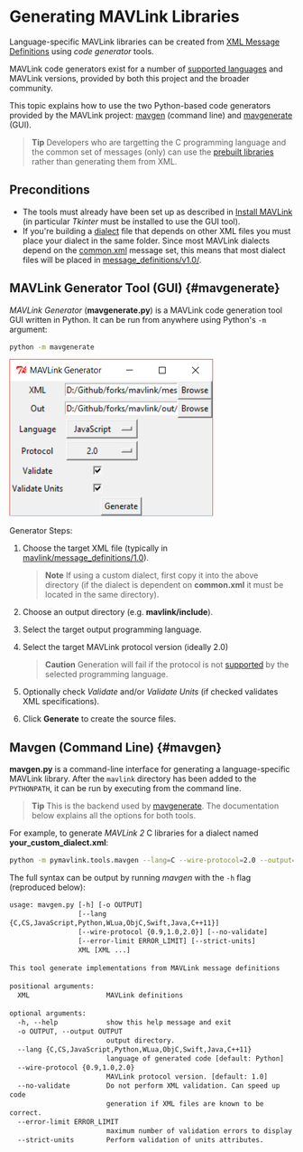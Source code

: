# Generating MAVLink Libraries

Language-specific MAVLink libraries can be created from [XML Message Definitions](../messages/README.md) using *code generator* tools.

MAVLink code generators exist for a number of [supported languages](../README.md#supported_languages) and MAVLink versions, provided by both this project and the broader community.

This topic explains how to use the two Python-based code generators provided by the MAVLink project: [mavgen](#mavgen) (command line) and [mavgenerate](#mavgenerate) (GUI).

> **Tip** Developers who are targetting the C programming language and the common set of messages (only) can use the [prebuilt libraries](../README.md#prebuilt_libraries) rather than generating them from XML.


## Preconditions

* The tools must already have been set up as described in [Install MAVLink](../getting_started/installation.md) (in particular *Tkinter* must be installed to use the GUI tool).
* If you're building a [dialect](../messages/README.md#dialects) file that depends on other XML files you must place your dialect in the same folder. Since most MAVLink dialects depend on the [common.xml](../messages/common.md) message set, this means that most dialect files will be placed in [message_definitions/v1.0/](https://github.com/mavlink/mavlink/tree/master/message_definitions/v1.0).

## MAVLink Generator Tool (GUI) {#mavgenerate}

*MAVLink Generator* (**mavgenerate.py**) is a MAVLink code generation tool GUI written in Python. It can be run from anywhere using Python's `-m` argument:

```sh
python -m mavgenerate
```

![MAVLink Generator UI](../../assets/mavgen/mavlink_generator.png)

Generator Steps:
1. Choose the target XML file (typically in [mavlink/message_definitions/1.0](https://github.com/mavlink/mavlink/tree/master/message_definitions/1.0)).

   > **Note** If using a custom dialect, first copy it into the above directory (if the dialect is dependent on **common.xml** it must be located in the same directory).
1. Choose an output directory (e.g. **mavlink/include**).
1. Select the target output programming language.
1. Select the target MAVLink protocol version (ideally 2.0)
   > **Caution** Generation will fail if the protocol is not [supported](../README.md#supported_languages) by the selected programming language.
1. Optionally check *Validate* and/or  *Validate Units* (if checked validates XML specifications).
1. Click **Generate** to create the source files.


## Mavgen (Command Line) {#mavgen}

**mavgen.py** is a command-line interface for generating a language-specific MAVLink library. 
After the `mavlink` directory has been added to the `PYTHONPATH`, it can be run by executing from the command line. 

> **Tip** This is the backend used by [mavgenerate](#mavgenerate). The documentation below explains all the options for both tools. 

For example, to generate *MAVLink 2* C libraries for a dialect named **your_custom_dialect.xml**:
```sh
python -m pymavlink.tools.mavgen --lang=C --wire-protocol=2.0 --output=generated/include/mavlink/v2.0 message_definitions/v1.0/your_custom_dialect.xml
```

The full syntax can be output by running *mavgen* with the `-h` flag (reproduced below):
```
usage: mavgen.py [-h] [-o OUTPUT]
                 [--lang {C,CS,JavaScript,Python,WLua,ObjC,Swift,Java,C++11}]
                 [--wire-protocol {0.9,1.0,2.0}] [--no-validate]
                 [--error-limit ERROR_LIMIT] [--strict-units]
                 XML [XML ...]

This tool generate implementations from MAVLink message definitions

positional arguments:
  XML                   MAVLink definitions

optional arguments:
  -h, --help            show this help message and exit
  -o OUTPUT, --output OUTPUT
                        output directory.
  --lang {C,CS,JavaScript,Python,WLua,ObjC,Swift,Java,C++11}
                        language of generated code [default: Python]
  --wire-protocol {0.9,1.0,2.0}
                        MAVLink protocol version. [default: 1.0]
  --no-validate         Do not perform XML validation. Can speed up code
                        generation if XML files are known to be correct.
  --error-limit ERROR_LIMIT
                        maximum number of validation errors to display
  --strict-units        Perform validation of units attributes.
```
